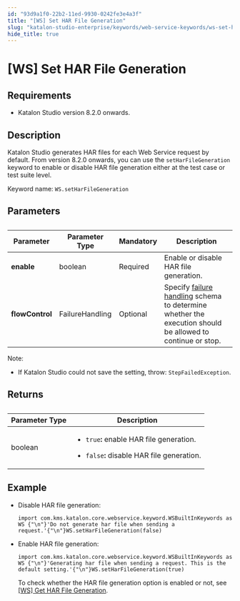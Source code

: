 ```yaml
---
id: "93d9a1f0-22b2-11ed-9930-0242fe3e4a3f"
title: "[WS] Set HAR File Generation"
slug: "katalon-studio-enterprise/keywords/web-service-keywords/ws-set-har-file-generation"
hide_title: true
---
```


# <a id="id_0" class="anchor_top_offset"/><a id="ariaid-title1" class="anchor_top_offset"/>[WS] Set HAR File Generation


## Requirements

<div xmlns="http://www.w3.org/1999/xhtml" className="p"><ul className="ul"><li className="li"><p className="p">Katalon Studio version 8.2.0 onwards.</p></li></ul></div>

## <a id="id_0__id_1" class="anchor_top_offset"/>Description

<p xmlns="http://www.w3.org/1999/xhtml" className="p">Katalon Studio generates HAR files for each Web Service request by default. From version 8.2.0 onwards, you can use the <code className="ph codeph">setHarFileGeneration</code> keyword to enable or disable HAR file generation either at the test case or test suite level.</p> 
<p xmlns="http://www.w3.org/1999/xhtml" className="p">Keyword name: <code className="ph codeph">WS.setHarFileGeneration</code></p> 

## Parameters

<div xmlns="http://www.w3.org/1999/xhtml" className="p"><table className="table"><caption /><colgroup><col /><col /><col /><col /></colgroup><thead className="thead"><tr className><th className="entry anchor_top_offset" id="id_0__entry__1">Parameter</th><th className="entry anchor_top_offset" id="id_0__entry__2">Parameter Type</th><th className="entry anchor_top_offset" id="id_0__entry__3"> Mandatory</th><th className="entry anchor_top_offset" id="id_0__entry__4">Description</th></tr></thead><tbody className="tbody"><tr className><td className="entry" headers="id_0__entry__1 id_0__entry__2 id_0__entry__3 id_0__entry__4 " rowSpan={1} colSpan={1}><strong className="ph b">enable</strong></td><td className="entry" headers="id_0__entry__1 id_0__entry__2 id_0__entry__3 id_0__entry__4 " rowSpan={1} colSpan={1}>boolean</td><td className="entry" headers="id_0__entry__1 id_0__entry__2 id_0__entry__3 id_0__entry__4 " rowSpan={1} colSpan={1}>Required</td><td className="entry" headers="id_0__entry__1 id_0__entry__2 id_0__entry__3 id_0__entry__4 ">Enable or disable HAR file generation.</td></tr><tr className><td className="entry" headers="id_0__entry__1 id_0__entry__2 id_0__entry__3 id_0__entry__4 " rowSpan={1} colSpan={1}><strong className="ph b">flowControl</strong></td><td className="entry" headers="id_0__entry__1 id_0__entry__2 id_0__entry__3 id_0__entry__4 " rowSpan={1} colSpan={1}>FailureHandling</td><td className="entry" headers="id_0__entry__1 id_0__entry__2 id_0__entry__3 id_0__entry__4 " rowSpan={1} colSpan={1}>Optional</td><td className="entry" headers="id_0__entry__1 id_0__entry__2 id_0__entry__3 id_0__entry__4 ">Specify <a className="xref" href="/docs/legacy/katalon-studio-enterprise/error-management/test-maintenance/failure-handling">failure handling</a> schema to determine whether the execution should be allowed to continue or stop.</td></tr></tbody></table><div className="note note note_note"><span className="note__title">Note:</span> <ul className="ul"><li className="li"><p className="p">If Katalon Studio could not save the setting, throw: <code className="ph codeph">StepFailedException</code>.</p></li></ul></div></div>

## Returns

<div xmlns="http://www.w3.org/1999/xhtml" className="p"><table className="table"><caption /><colgroup><col /><col /></colgroup><thead className="thead"><tr className><th className="entry anchor_top_offset" id="id_0__entry__13">Parameter Type</th><th className="entry anchor_top_offset" id="id_0__entry__14">Description</th></tr></thead><tbody className="tbody"><tr className><td className="entry" headers="id_0__entry__13 id_0__entry__14 " rowSpan={1} colSpan={1}>boolean</td><td className="entry" headers="id_0__entry__13 id_0__entry__14 " rowSpan={1} colSpan={1}><ul className="ul"><li className="li"><code className="ph codeph">true</code><strong className="ph b">:</strong> enable HAR file generation.</li></ul><ul className="ul"><li className="li"><p className="p"><code className="ph codeph">false</code><strong className="ph b">: </strong>disable HAR file generation.</p></li></ul></td></tr></tbody></table></div>

## Example

<div xmlns="http://www.w3.org/1999/xhtml" className="p"><ul className="ul"><li className="li"><p className="p">Disable HAR file generation:</p><div className="p"><pre className="pre codeblock"><code>import com.kms.katalon.core.webservice.keyword.WSBuiltInKeywords as WS {"\n"}'Do not generate har file when sending a request.'{"\n"}WS.setHarFileGeneration(false)</code></pre></div></li><li className="li"><p className="p">Enable HAR file generation:</p><div className="p"><pre className="pre codeblock"><code>import com.kms.katalon.core.webservice.keyword.WSBuiltInKeywords as WS {"\n"}'Generating har file when sending a request. This is the default setting.'{"\n"}WS.setHarFileGeneration(true)</code></pre></div><p className="p">To check whether the HAR file generation option is enabled or not, see <a className="xref" href="/docs/legacy/katalon-studio-enterprise/keywords/web-service-keywords/ws-get-har-file-generation">[WS] Get HAR File Generation</a>.</p></li></ul></div>
